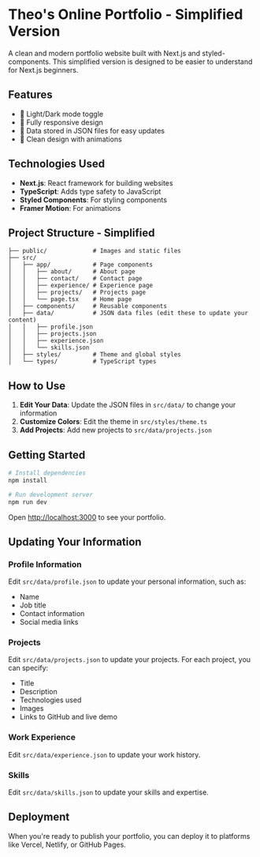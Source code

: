 # Theo's Online Portfolio - Simplified Version

A clean and modern portfolio website built with Next.js and styled-components. This simplified version is designed to be easier to understand for Next.js beginners.

## Features

- 🌙 Light/Dark mode toggle
- 📱 Fully responsive design
- 🔄 Data stored in JSON files for easy updates
- 🎨 Clean design with animations

## Technologies Used

- **Next.js**: React framework for building websites
- **TypeScript**: Adds type safety to JavaScript
- **Styled Components**: For styling components
- **Framer Motion**: For animations

## Project Structure - Simplified

```
├── public/             # Images and static files
├── src/
│   ├── app/            # Page components
│   │   ├── about/      # About page
│   │   ├── contact/    # Contact page
│   │   ├── experience/ # Experience page
│   │   ├── projects/   # Projects page
│   │   └── page.tsx    # Home page
│   ├── components/     # Reusable components
│   ├── data/           # JSON data files (edit these to update your content)
│   │   ├── profile.json
│   │   ├── projects.json
│   │   ├── experience.json
│   │   └── skills.json
│   ├── styles/         # Theme and global styles
│   └── types/          # TypeScript types
```

## How to Use

1. **Edit Your Data**: Update the JSON files in `src/data/` to change your information
2. **Customize Colors**: Edit the theme in `src/styles/theme.ts`
3. **Add Projects**: Add new projects to `src/data/projects.json`

## Getting Started

```bash
# Install dependencies
npm install

# Run development server
npm run dev
```

Open [http://localhost:3000](http://localhost:3000) to see your portfolio.

## Updating Your Information

### Profile Information

Edit `src/data/profile.json` to update your personal information, such as:
- Name
- Job title
- Contact information
- Social media links

### Projects

Edit `src/data/projects.json` to update your projects. For each project, you can specify:
- Title
- Description
- Technologies used
- Images
- Links to GitHub and live demo

### Work Experience

Edit `src/data/experience.json` to update your work history.

### Skills

Edit `src/data/skills.json` to update your skills and expertise.

## Deployment

When you're ready to publish your portfolio, you can deploy it to platforms like Vercel, Netlify, or GitHub Pages. 